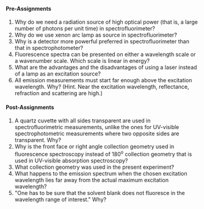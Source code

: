 #### Pre-Assignments

1. Why do we need a radiation source of high optical power (that is, a large number of photons per unit time) in spectrofluorimeter?  
2. Why do we use xenon arc lamp as source in spectrofluorimeter?  
3. Why is a detector more powerful preferred in spectrofluorimeter than that in spectrophotometer?  
4. Fluorescence spectra can be presented on either a wavelength scale or a wavenumber scale. Which scale is linear in energy?  
5. What are the advantages and the disadvantages of using a laser instead of a lamp as an excitation source?  
6.  All emission measurements must start far enough above the excitation wavelength. Why? (Hint. Near the excitation wavelength, reflectance, refraction and scattering are high.)  

#### Post-Assignments

1. A quartz cuvette with all sides transparent are used in spectrofluorimetric measurements, unlike the ones for UV-visible spectrophotometric measurements where two opposite sides are transparent. Why?  
2. Why is the front face or right angle collection geometry used in fluorescence spectroscopy instead of 180<sup>o</sup> collection geometry that is used in UV-visible absorption spectroscopy?  
3. What collection geometry was used in the present experiment?  
4. What happens to the emission spectrum when the chosen excitation wavelength lies far away from the actual maximum excitation wavelength?  
5. "One has to be sure that the solvent blank does not fluoresce in the wavelength range of interest." Why?
